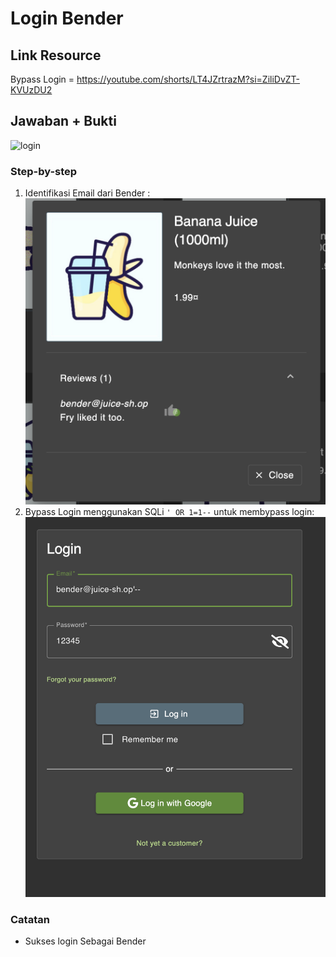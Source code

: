 # Login Bender

## Link Resource

Bypass Login = https://youtube.com/shorts/LT4JZrtrazM?si=ZiliDvZT-KVUzDU2

## Jawaban + Bukti

![login](../../img/image%20copy%203.png)

### Step-by-step

1. Identifikasi Email dari Bender :
   ![bender](../../img/bender.png)
2. Bypass Login menggunakan SQLi `' OR 1=1--` untuk membypass login:
   ![login](../../img/loginbender.png)

### Catatan

- Sukses login Sebagai Bender
